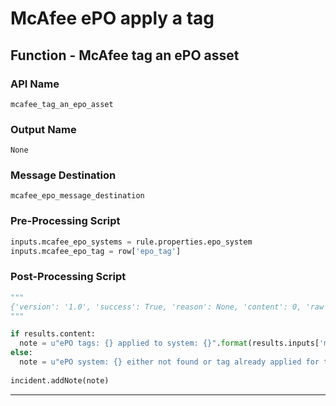 <!--
    DO NOT MANUALLY EDIT THIS FILE
    THIS FILE IS AUTOMATICALLY GENERATED WITH resilient-circuits codegen
-->

# McAfee ePO apply a tag

## Function - McAfee tag an ePO asset

### API Name
`mcafee_tag_an_epo_asset`

### Output Name
`None`

### Message Destination
`mcafee_epo_message_destination`

### Pre-Processing Script
```python
inputs.mcafee_epo_systems = rule.properties.epo_system
inputs.mcafee_epo_tag = row['epo_tag']
```

### Post-Processing Script
```python
"""
{'version': '1.0', 'success': True, 'reason': None, 'content': 0, 'raw': '0', 'inputs': {'mcafee_epo_systems': 'xxx', 'mcafee_epo_tag': 'Shut Down'}, 'metrics': {'version': '1.0', 'package': 'fn-mcafee-epo', 'package_version': '1.0.2', 'host': 'Marks-MacBook-Pro.local', 'execution_time_ms': 362, 'timestamp': '2020-10-04 16:29:43'}, 'Systems': 'xxx', 'Tag': 'Shut Down'}
"""

if results.content:
  note = u"ePO tags: {} applied to system: {}".format(results.inputs['mcafee_epo_tag'], results.inputs['mcafee_epo_systems'])
else:
  note = u"ePO system: {} either not found or tag already applied for tags: {}".format(results.inputs['mcafee_epo_systems'], results.inputs['mcafee_epo_tag'])
  
incident.addNote(note)
```

---


